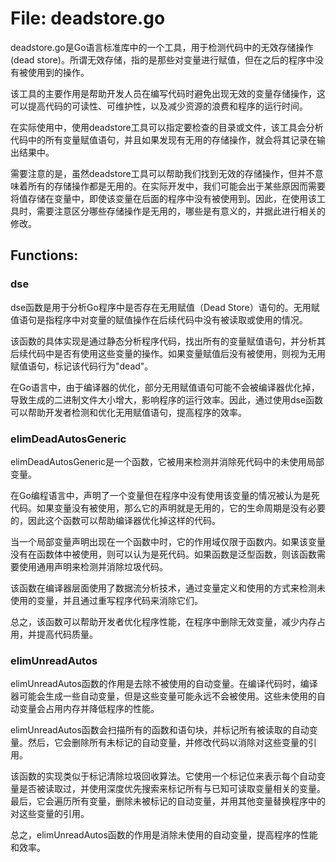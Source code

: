 # File: deadstore.go

deadstore.go是Go语言标准库中的一个工具，用于检测代码中的无效存储操作(dead store)。所谓无效存储，指的是那些对变量进行赋值，但在之后的程序中没有被使用到的操作。

该工具的主要作用是帮助开发人员在编写代码时避免出现无效的变量存储操作，这可以提高代码的可读性、可维护性，以及减少资源的浪费和程序的运行时间。

在实际使用中，使用deadstore工具可以指定要检查的目录或文件，该工具会分析代码中的所有变量赋值语句，并且如果发现有无用的存储操作，就会将其记录在输出结果中。

需要注意的是，虽然deadstore工具可以帮助我们找到无效的存储操作，但并不意味着所有的存储操作都是无用的。在实际开发中，我们可能会出于某些原因而需要将值存储在变量中，即使该变量在后面的程序中没有被使用到。因此，在使用该工具时，需要注意区分哪些存储操作是无用的，哪些是有意义的，并据此进行相关的修改。

## Functions:

### dse

dse函数是用于分析Go程序中是否存在无用赋值（Dead Store）语句的。无用赋值语句是指程序中对变量的赋值操作在后续代码中没有被读取或使用的情况。

该函数的具体实现是通过静态分析程序代码，找出所有的变量赋值语句，并分析其后续代码中是否有使用这些变量的操作。如果变量赋值后没有被使用，则视为无用赋值语句，标记该代码行为"dead"。

在Go语言中，由于编译器的优化，部分无用赋值语句可能不会被编译器优化掉，导致生成的二进制文件大小增大，影响程序的运行效率。因此，通过使用dse函数可以帮助开发者检测和优化无用赋值语句，提高程序的效率。



### elimDeadAutosGeneric

elimDeadAutosGeneric是一个函数，它被用来检测并消除死代码中的未使用局部变量。

在Go编程语言中，声明了一个变量但在程序中没有使用该变量的情况被认为是死代码。如果变量没有被使用，那么它的声明就是无用的，它的生命周期是没有必要的，因此这个函数可以帮助编译器优化掉这样的代码。

当一个局部变量声明出现在一个函数中时，它的作用域仅限于函数内。如果该变量没有在函数体中被使用，则可以认为是死代码。如果函数是泛型函数，则该函数需要使用通用声明来检测并消除垃圾代码。

该函数在编译器层面使用了数据流分析技术，通过变量定义和使用的方式来检测未使用的变量，并且通过重写程序代码来消除它们。

总之，该函数可以帮助开发者优化程序性能，在程序中删除无效变量，减少内存占用，并提高代码质量。



### elimUnreadAutos

elimUnreadAutos函数的作用是去除不被使用的自动变量。在编译代码时，编译器可能会生成一些自动变量，但是这些变量可能永远不会被使用。这些未使用的自动变量会占用内存并降低程序的性能。

elimUnreadAutos函数会扫描所有的函数和语句块，并标记所有被读取的自动变量。然后，它会删除所有未标记的自动变量，并修改代码以消除对这些变量的引用。

该函数的实现类似于标记清除垃圾回收算法。它使用一个标记位来表示每个自动变量是否被读取过，并使用深度优先搜索来标记所有与已知可读取变量相关的变量。最后，它会遍历所有变量，删除未被标记的自动变量，并用其他变量替换程序中的对这些变量的引用。

总之，elimUnreadAutos函数的作用是消除未使用的自动变量，提高程序的性能和效率。



